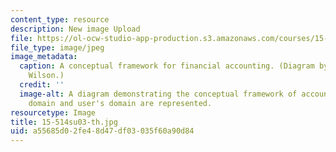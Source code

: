 ```yaml
---
content_type: resource
description: New image Upload
file: https://ol-ocw-studio-app-production.s3.amazonaws.com/courses/15-514-financial-and-managerial-accounting-summer-2003/a55685d02fe48d47df03035f60a90d84_15-514su03-th.jpg
file_type: image/jpeg
image_metadata:
  caption: A conceptual framework for financial accounting. (Diagram by Prof. G. Peter
    Wilson.)
  credit: ''
  image-alt: A diagram demonstrating the conceptual framework of accounting.  Preparer's
    domain and user's domain are represented.
resourcetype: Image
title: 15-514su03-th.jpg
uid: a55685d0-2fe4-8d47-df03-035f60a90d84
---
```

